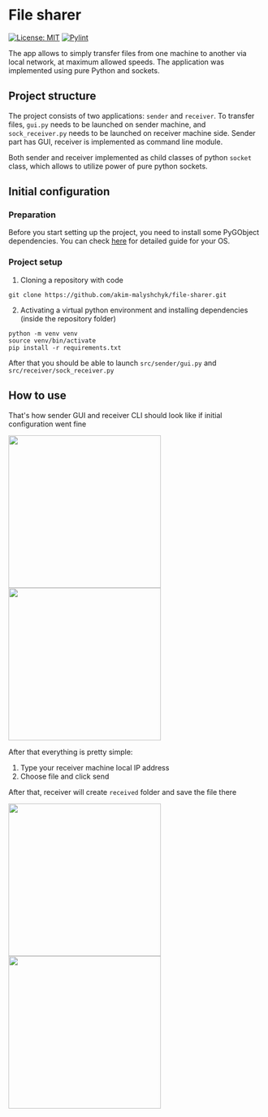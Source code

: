 # File sharer

[![License: MIT](https://img.shields.io/badge/License-MIT-yellow.svg)](https://opensource.org/licenses/MIT)
[![Pylint](https://github.com/akim-malyshchyk/file-sharer/actions/workflows/pylint.yml/badge.svg)](https://github.com/akim-malyshchyk/file-sharer/actions/workflows/pylint.yml)

The app allows to simply transfer files from one machine to another via local network, at maximum allowed speeds.
The application was implemented using pure Python and sockets.

## Project structure
The project consists of two applications: `sender` and `receiver`. To transfer files, `gui.py` needs to be launched on sender machine, and `sock_receiver.py` needs to be launched on receiver machine side.
Sender part has GUI, receiver is implemented as command line module.

Both sender and receiver implemented as child classes of python `socket` class, which allows to utilize power of pure python sockets.

## Initial configuration
### Preparation
Before you start setting up the project, you need to install some PyGObject dependencies. You can check [here](https://pygobject.readthedocs.io/en/latest/getting_started.html) for detailed guide for your OS.

### Project setup
1. Cloning a repository with code
```
git clone https://github.com/akim-malyshchyk/file-sharer.git
```
2. Activating a virtual python environment and installing dependencies (inside the repository folder)
```
python -m venv venv
source venv/bin/activate
pip install -r requirements.txt
```
After that you should be able to launch `src/sender/gui.py` and `src/receiver/sock_receiver.py`

## How to use
That's how sender GUI and receiver CLI should look like if initial configuration went fine

<img src=https://github.com/akim-malyshchyk/file-sharer/assets/122870940/5565901a-0d60-44db-bf34-243ea49f59f1 height="300">
<img src=https://github.com/akim-malyshchyk/file-sharer/assets/122870940/0f03528f-d496-4c62-a488-cac5ab85e188 height="300">

After that everything is pretty simple:
1. Type your receiver machine local IP address
2. Choose file and click send

After that, receiver will create `received` folder and save the file there

<img src=https://github.com/akim-malyshchyk/file-sharer/assets/122870940/415436b4-7fa7-422a-82e1-70acfef3143e height="300">
<img src=https://github.com/akim-malyshchyk/file-sharer/assets/122870940/ec764261-cd05-4bd7-96ff-019b60afd7c8 height="300">
